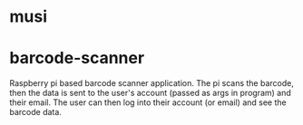 # musi
# barcode-scanner
Raspberry pi based barcode scanner application. The pi scans the barcode, then the data is sent to the user's account (passed as args in program) and their email. The user can then log into their account (or email) and see the barcode data.
